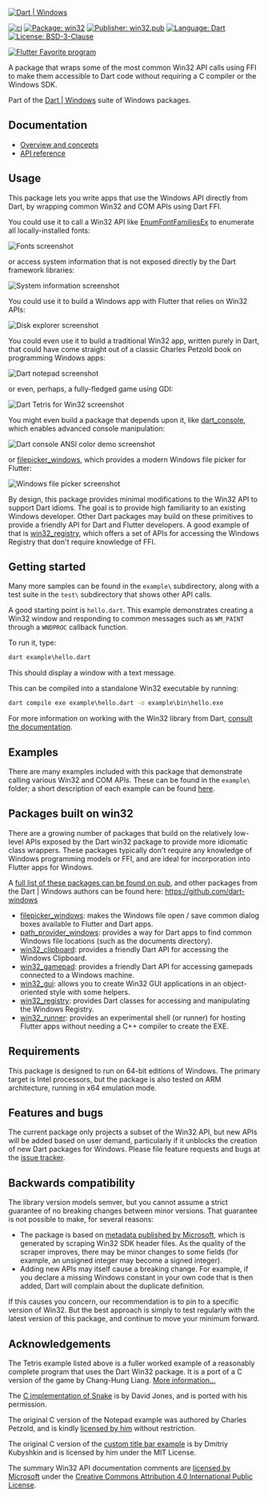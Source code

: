 [![Dart | Windows][dart_windows_card]][win32_pub_link]

[![ci][ci_badge]][ci_link]
[![Package: win32][package_badge]][package_link]
[![Publisher: win32.pub][publisher_badge]][publisher_link]
[![Language: Dart][language_badge]][language_link]
[![License: BSD-3-Clause][license_badge]][license_link]

[![Flutter Favorite program][flutter_favorite_logo]][flutter_favorite_program_link]

A package that wraps some of the most common Win32 API calls using FFI to make
them accessible to Dart code without requiring a C compiler or the Windows SDK.

Part of the [Dart | Windows][dart_windows_link] suite of Windows packages.

## Documentation

* [Overview and concepts](https://win32.pub/docs/category/win32-programming)
* [API reference](https://pub.dev/documentation/win32/latest/)

## Usage

This package lets you write apps that use the Windows API directly from Dart, by
wrapping common Win32 and COM APIs using Dart FFI.

You could use it to call a Win32 API like
[EnumFontFamiliesEx](https://learn.microsoft.com/windows/win32/api/wingdi/nf-wingdi-enumfontfamiliesexw)
to enumerate all locally-installed fonts:

![Fonts screenshot](https://github.com/dart-windows/win32/blob/main/doc/images/fonts.png?raw=true)

or access system information that is not exposed directly by the Dart framework
libraries:

![System information screenshot](https://github.com/dart-windows/win32/blob/main/doc/images/power.png?raw=true)

You could use it to build a Windows app with Flutter that relies on Win32 APIs:

![Disk explorer screenshot](https://github.com/dart-windows/win32/blob/main/doc/images/disk_explorer.png?raw=true)

You could even use it to build a traditional Win32 app, written purely in Dart,
that could have come straight out of a classic Charles Petzold book on
programming Windows apps:

![Dart notepad screenshot](https://github.com/dart-windows/win32/blob/main/doc/images/notepad.png?raw=true)

or even, perhaps, a fully-fledged game using GDI:

![Dart Tetris for Win32 screenshot](https://github.com/dart-windows/win32/blob/main/doc/images/tetris.png?raw=true)

You might even build a package that depends upon it, like
[dart_console](https://pub.dev/packages/dart_console), which enables advanced
console manipulation:

![Dart console ANSI color demo screenshot](https://github.com/dart-windows/win32/blob/main/doc/images/console.png?raw=true)

or [filepicker_windows](https://pub.dev/packages/filepicker_windows), which
provides a modern Windows file picker for Flutter:

![Windows file picker screenshot](https://github.com/dart-windows/win32/blob/main/doc/images/filepicker.png?raw=true)

By design, this package provides minimal modifications to the Win32 API to
support Dart idioms. The goal is to provide high familiarity to an existing
Windows developer. Other Dart packages may build on these primitives to provide
a friendly API for Dart and Flutter developers. A good example of that is
[win32_registry](https://pub.dev/packages/win32_registry), which offers a set of
APIs for accessing the Windows Registry that don't require knowledge of FFI.

## Getting started

Many more samples can be found in the `example\` subdirectory, along with a test
suite in the `test\` subdirectory that shows other API calls.

A good starting point is `hello.dart`. This example demonstrates creating a
Win32 window and responding to common messages such as `WM_PAINT` through a
`WNDPROC` callback function.

To run it, type:

```cmd
dart example\hello.dart
```

This should display a window with a text message.

This can be compiled into a standalone Win32 executable by running:

```cmd
dart compile exe example\hello.dart -o example\bin\hello.exe
```

For more information on working with the Win32 library from Dart, [consult the
documentation](https://win32.pub/docs/category/win32-programming).

## Examples

There are many examples included with this package that demonstrate calling
various Win32 and COM APIs. These can be found in the `example\` folder;
a short description of each example can be found [here](
https://pub.dev/packages/win32/example).

## Packages built on win32

There are a growing number of packages that build on the relatively low-level
APIs exposed by the Dart win32 package to provide more idiomatic class wrappers.
These packages typically don't require any knowledge of Windows programming
models or FFI, and are ideal for incorporation into Flutter apps for Windows.

A [full list of these packages can be found on
pub](https://pub.dev/packages?q=dependency%3Awin32), and other packages from the
Dart | Windows authors can be found here: https://github.com/dart-windows

* [filepicker_windows](https://pub.dev/packages/filepicker_windows): makes the
  Windows file open / save common dialog boxes available to Flutter and Dart
  apps.
* [path_provider_windows](https://pub.dev/packages/path_provider_windows):
  provides a way for Dart apps to find common Windows file locations (such as
  the documents directory).
* [win32_clipboard](https://pub.dev/packages/win32_clipboard): provides a
  friendly Dart API for accessing the Windows Clipboard.
* [win32_gamepad](https://pub.dev/packages/win32_gamepad): provides a friendly
  Dart API for accessing gamepads connected to a Windows machine.
* [win32_gui](https://pub.dev/packages/win32_gui): allows you to create Win32
  GUI applications in an object-oriented style with some helpers.
* [win32_registry](https://pub.dev/packages/win32_registry): provides Dart
  classes for accessing and manipulating the Windows Registry.
* [win32_runner](https://pub.dev/packages/win32_runner): provides an
  experimental shell (or runner) for hosting Flutter apps without needing a C++
  compiler to create the EXE.

## Requirements

This package is designed to run on 64-bit editions of Windows. The primary
target is Intel processors, but the package is also tested on ARM architecture,
running in x64 emulation mode.

## Features and bugs

The current package only projects a subset of the Win32 API, but new APIs will
be added based on user demand, particularly if it unblocks the creation of new
Dart packages for Windows. Please file feature requests and bugs at the [issue
tracker][tracker].

## Backwards compatibility

The library version models semver, but you cannot assume a strict guarantee of
no breaking changes between minor versions. That guarantee is not possible to
make, for several reasons:

* The package is based on [metadata published by
  Microsoft](https://github.com/microsoft/win32metadata), which is generated by
  scraping Win32 SDK header files. As the quality of the scraper improves, there
  may be minor changes to some fields (for example, an unsigned integer may
  become a signed integer).
* Adding new APIs may itself cause a breaking change. For example, if you
  declare a missing Windows constant in your own code that is then added, Dart
  will complain about the duplicate definition.

If this causes you concern, our recommendation is to pin to a specific version
of Win32. But the best approach is simply to test regularly with the latest
version of this package, and continue to move your minimum forward.

## Acknowledgements

The Tetris example listed above is a fuller worked example of a reasonably
complete program that uses the Dart Win32 package. It is a port of a C version
of the game by Chang-Hung Liang. [More information...][tetris_link]

The [C implementation of Snake](https://github.com/davidejones/winsnake) is by
David Jones, and is ported with his permission.

The original C version of the Notepad example was authored by Charles Petzold,
and is kindly [licensed by him](https://www.charlespetzold.com/faq.html) without
restriction.

The original C version of the [custom title bar
example](https://github.com/grassator/win32-window-custom-titlebar) is by
Dmitriy Kubyshkin and is licensed by him under the MIT License.

The summary Win32 API documentation comments are [licensed by Microsoft][] under
the [Creative Commons Attribution 4.0 International Public License][license].

[ci_badge]: https://github.com/dart-windows/win32/actions/workflows/dart.yml/badge.svg
[ci_link]: https://github.com/dart-windows/win32/actions/workflows/dart.yml
[dart_windows_card]: https://raw.githubusercontent.com/dart-windows/.github/main/assets/dart-windows-card-480x240.png
[dart_windows_link]: https://github.com/dart-windows
[flutter_favorite_logo]: https://raw.githubusercontent.com/dart-windows/.github/main/assets/FlutterFavoriteLogo.png
[flutter_favorite_program_link]: https://flutter.dev/docs/development/packages-and-plugins/favorites
[language_badge]: https://img.shields.io/badge/language-Dart-blue.svg
[language_link]: https://dart.dev
[license_badge]: https://img.shields.io/github/license/dart-windows/win32?color=blue
[license_link]: https://opensource.org/licenses/BSD-3-Clause
[tracker]: https://github.com/dart-windows/win32
[licensed by Microsoft]: https://github.com/MicrosoftDocs/win32/blob/7b49862e8d58cfad5d4e5e22104c9fca7fd6db2f/ThirdPartyNotices
[license]: https://github.com/MicrosoftDocs/win32/blob/7b49862e8d58cfad5d4e5e22104c9fca7fd6db2f/LICENSE
[package_badge]: https://img.shields.io/pub/v/win32.svg
[package_link]: https://pub.dev/packages/win32
[publisher_badge]: https://img.shields.io/pub/publisher/win32.svg
[publisher_link]: https://pub.dev/publishers/win32.pub
[tetris_link]: https://github.com/dart-windows/win32/tree/main/example/tetris
[win32_pub_link]: https://win32.pub

